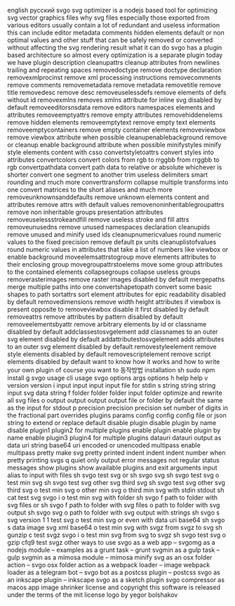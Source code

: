 english русский svgo svg optimizer is a nodejs based tool for optimizing svg vector graphics files why svg files especially those exported from various editors usually contain a lot of redundant and useless information this can include editor metadata comments hidden elements default or non optimal values and other stuff that can be safely removed or converted without affecting the svg rendering result what it can do svgo has a plugin based architecture so almost every optimization is a separate plugin today we have plugin description cleanupattrs cleanup attributes from newlines trailing and repeating spaces removedoctype remove doctype declaration removexmlprocinst remove xml processing instructions removecomments remove comments removemetadata remove metadata removetitle remove title removedesc remove desc removeuselessdefs remove elements of defs without id removexmlns removes xmlns attribute for inline svg disabled by default removeeditorsnsdata remove editors namespaces elements and attributes removeemptyattrs remove empty attributes removehiddenelems remove hidden elements removeemptytext remove empty text elements removeemptycontainers remove empty container elements removeviewbox remove viewbox attribute when possible cleanupenablebackground remove or cleanup enable background attribute when possible minifystyles minify style elements content with csso convertstyletoattrs convert styles into attributes convertcolors convert colors from rgb to rrggbb from rrggbb to rgb convertpathdata convert path data to relative or absolute whichever is shorter convert one segment to another trim useless delimiters smart rounding and much more converttransform collapse multiple transforms into one convert matrices to the short aliases and much more removeunknownsanddefaults remove unknown elements content and attributes remove attrs with default values removenoninheritablegroupattrs remove non inheritable groups presentation attributes removeuselessstrokeandfill remove useless stroke and fill attrs removeunusedns remove unused namespaces declaration cleanupids remove unused and minify used ids cleanupnumericvalues round numeric values to the fixed precision remove default px units cleanuplistofvalues round numeric values in attributes that take a list of numbers like viewbox or enable background moveelemsattrstogroup move elements attributes to their enclosing group movegroupattrstoelems move some group attributes to the contained elements collapsegroups collapse useless groups removerasterimages remove raster images disabled by default mergepaths merge multiple paths into one convertshapetopath convert some basic shapes to path sortattrs sort element attributes for epic readability disabled by default removedimensions remove width height attributes if viewbox is present opposite to removeviewbox disable it first disabled by default removeattrs remove attributes by pattern disabled by default removeelementsbyattr remove arbitrary elements by id or classname disabled by default addclassestosvgelement add classnames to an outer svg element disabled by default addattributestosvgelement adds attributes to an outer svg element disabled by default removestyleelement remove style elements disabled by default removescriptelement remove script elements disabled by default want to know how it works and how to write your own plugin of course you want to 동작방법 installation sh sudo npm install g svgo usage cli usage svgo options args options h help help v version version i input input input input file for stdin s string string string input svg data string f folder folder folder input folder optimize and rewrite all svg files o output output output output file or folder by default the same as the input for stdout p precision precision precision set number of digits in the fractional part overrides plugins params config config config file or json string to extend or replace default disable plugin disable plugin by name disable plugin1 plugin2 for multiple plugins enable plugin enable plugin by name enable plugin3 plugin4 for multiple plugins datauri datauri output as data uri string base64 uri encoded or unencoded multipass enable multipass pretty make svg pretty printed indent indent indent number when pretty printing svgs q quiet only output error messages not regular status messages show plugins show available plugins and exit arguments input alias to input with files sh svgo test svg or sh svgo svg sh svgo test svg o test min svg sh svgo test svg other svg third svg sh svgo test svg other svg third svg o test min svg o other min svg o third min svg with stdin stdout sh cat test svg svgo i o test min svg with folder sh svgo f path to folder with svg files or sh svgo f path to folder with svg files o path to folder with svg output sh svgo svg o path to folder with svg output with strings sh svgo s svg version 1 1 test svg o test min svg or even with data uri base64 sh svgo s data image svg xml base64 o test min svg with svgz from svgz to svg sh gunzip c test svgz svgo i o test min svg from svg to svgz sh svgo test svg o gzip cfq9 test svgz other ways to use svgo as a web app – svgomg as a nodejs module – examples as a grunt task – grunt svgmin as a gulp task – gulp svgmin as a mimosa module – mimosa minify svg as an osx folder action – svgo osx folder action as a webpack loader – image webpack loader as a telegram bot – svgo bot as a postcss plugin – postcss svgo as an inkscape plugin – inkscape svgo as a sketch plugin svgo compressor as macos app image shrinker license and copyright this software is released under the terms of the mit license logo by yegor bolshakov